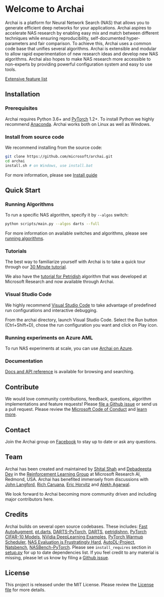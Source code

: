 # Welcome to Archai

Archai is a platform for Neural Network Search (NAS) that allows you to generate efficient deep networks for your applications. Archai aspires to accelerate NAS research by enabling easy mix and match between different techniques while ensuring reproducibility, self-documented hyper-parameters and fair comparison. To achieve this, Archai uses a common code base that unifies several algorithms. Archai is extensible and modular to allow rapid experimentation of new research ideas and develop new NAS algorithms. Archai also hopes to make NAS research more accessible to non-experts by providing powerful configuration system and easy to use tools.

[Extensive feature list](docs/features.md)

## Installation

### Prerequisites

Archai requires Python 3.6+ and [PyTorch](https://pytorch.org/get-started/locally/) 1.2+. To install Python we highly recommend [Anaconda](https://www.anaconda.com/products/individual#Downloads). Archai works both on Linux as well as Windows.

### Install from source code

We recommend installing from the source code:

```bash
git clone https://github.com/microsoft/archai.git
cd archai
install.sh # on Windows, use install.bat
```

For more information, please see [Install guide](docs/install.md)

## Quick Start

### Running Algorithms

To run a specific NAS algorithm, specify it by `--algos` switch:

```bash
python scripts/main.py --algos darts --full
```

For more information on available switches and algorithms, please see [running algorithms](docs/blitz.md#running-existing-algorithms).

### Tutorials

The best way to familiarize yourself with Archai is to take a quick tour through our [30 Minute tutorial](docs/blitz.md).

We also have the [tutorial for Petridish](docs/petridish.md) algorithm that was developed at Microsoft Research and now available through Archai.

### Visual Studio Code

We highly recommend [Visual Studio Code](https://code.visualstudio.com/) to take advantage of predefined run configurations and interactive debugging.

From the archai directory, launch Visual Studio Code. Select the Run button (Ctrl+Shift+D), chose the run configuration you want and click on Play icon.

### Running experiments on Azure AML

To run NAS experiments at scale, you can use [Archai on Azure](tools/azure/README.md).

### Documentation

[Docs and API reference](https://microsoft.github.io/archai) is available for browsing and searching.

## Contribute

We would love community contributions, feedback, questions, algorithm implementations and feature requests! Please [file a Github issue](https://github.com/microsoft/archai/issues/new) or send us a pull request. Please review the [Microsoft Code of Conduct](https://opensource.microsoft.com/codeofconduct/) and [learn more](https://github.com/microsoft/archai/blob/master/CONTRIBUTING.md).

## Contact

Join the Archai group on [Facebook](https://www.facebook.com/groups/1133660130366735/) to stay up to date or ask any questions.

## Team
Archai has been created and maintained by [Shital Shah](https://shitalshah.com) and [Debadeepta Dey](www.debadeepta.com) in the [Reinforcement Learning Group](https://www.microsoft.com/en-us/research/group/reinforcement-learning-redmond/) at Microsoft Research AI, Redmond, USA. Archai has benefited immensely from discussions with [John Langford](https://www.microsoft.com/en-us/research/people/jcl/), [Rich Caruana](https://www.microsoft.com/en-us/research/people/rcaruana/), [Eric Horvitz](https://www.microsoft.com/en-us/research/people/horvitz/) and [Alekh Agarwal](https://www.microsoft.com/en-us/research/people/alekha/).

We look forward to Archai becoming more community driven and including major contributors here.

## Credits

Archai builds on several open source codebases. These includes: [Fast AutoAugment](https://github.com/kakaobrain/fast-autoaugment), [pt.darts](https://github.com/khanrc/pt.darts), [DARTS-PyTorch](https://github.com/dragen1860/DARTS-PyTorch), [DARTS](https://github.com/quark0/darts), [petridishnn](https://github.com/microsoft/petridishnn), [PyTorch CIFAR-10 Models](https://github.com/huyvnphan/PyTorch-CIFAR10), [NVidia DeepLearning Examples](https://github.com/NVIDIA/DeepLearningExamples), [PyTorch Warmup Scheduler](https://github.com/ildoonet/pytorch-gradual-warmup-lr), [NAS Evaluation is Frustratingly Hard](https://github.com/antoyang/NAS-Benchmark), [AutoDL-Project](https://github.com/D-X-Y/AutoDL-Projects), [Natsbench](https://github.com/D-X-Y/NATS-Bench), [NASBench-PyTorch](https://github.com/romulus0914/NASBench-PyTorch). Please see `install_requires` section in [setup.py](setup.py) for up to date dependencies list. If you feel credit to any material is missing, please let us know by filing a [Github issue](https://github.com/microsoft/archai/issues/new).

## License

This project is released under the MIT License. Please review the [License file](LICENSE.txt) for more details.
